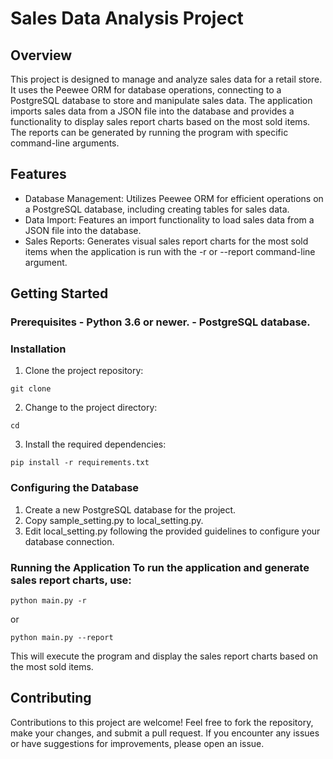 # Sales Data Analysis Project 
## Overview 
This project is designed to manage and analyze sales data for a retail store. It uses the Peewee ORM for database operations, connecting to a PostgreSQL database to store and manipulate sales data. The application imports sales data from a JSON file into the database and provides a functionality to display sales report charts based on the most sold items. The reports can be generated by running the program with specific command-line arguments. 

## Features 
- Database Management: Utilizes Peewee ORM for efficient operations on a PostgreSQL database, including creating tables for sales data.
- Data Import: Features an import functionality to load sales data from a JSON file into the database.
- Sales Reports: Generates visual sales report charts for the most sold items when the application is run with the -r or --report command-line argument.
## Getting Started

### Prerequisites - Python 3.6 or newer. - PostgreSQL database.

### Installation

1. Clone the project repository: 

```
git clone 
```

2. Change to the project directory: 

```
cd
``` 

3. Install the required dependencies: 

```
pip install -r requirements.txt
```

### Configuring the Database 
1. Create a new PostgreSQL database for the project.
2. Copy sample_setting.py to local_setting.py.
3. Edit local_setting.py following the provided guidelines to configure your database connection.

### Running the Application To run the application and generate sales report charts, use: 

```
python main.py -r
```

or 

```
python main.py --report
```

This will execute the program and display the sales report charts based on the most sold items. 
## Contributing
Contributions to this project are welcome! Feel free to fork the repository, make your changes, and submit a pull request. If you encounter any issues or have suggestions for improvements, please open an issue. 
